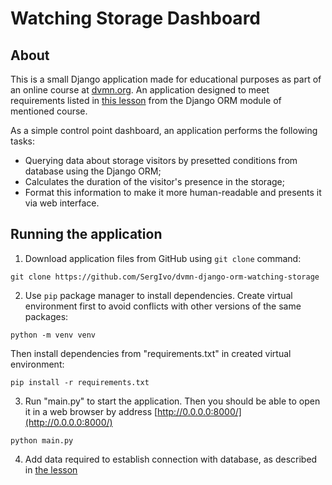 # Watching Storage Dashboard

## About

This is a small Django application made for educational purposes as part of an online course at [dvmn.org](https://dvmn.org/). An application designed to meet requirements listed in [this lesson](https://dvmn.org/modules/django-orm/lesson/watching-storage/) from the Django ORM module of mentioned course.

As a simple control point dashboard, an application performs the following tasks:

* Querying data about storage visitors by presetted conditions from database using the Django ORM;
* Calculates the duration of the visitor's presence in the storage;
* Format this information to make it more human-readable and presents it via web interface.

## Running the application

1. Download application files from GitHub using `git clone` command:
```
git clone https://github.com/SergIvo/dvmn-django-orm-watching-storage
```
2. Use `pip` package manager to install dependencies. Create virtual environment first to avoid conflicts with other versions of the same packages:
```
python -m venv venv
```
Then install dependencies from "requirements.txt" in created virtual environment:
```
pip install -r requirements.txt
```
3. Run "main.py" to start the application. Then you should be able to open it in a web browser by address [http://0.0.0.0:8000/](http://0.0.0.0:8000/)
```
python main.py
```
4. Add data required to establish connection with database, as described in [the lesson](https://dvmn.org/modules/django-orm/lesson/watching-storage/)

